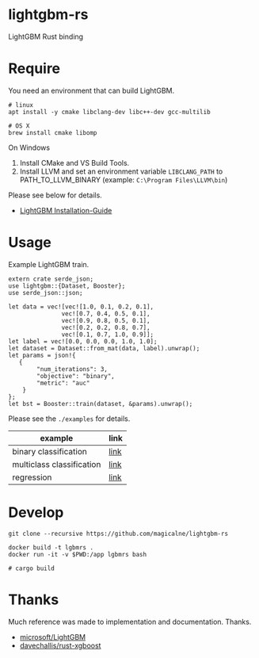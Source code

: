 # lightgbm-rs
LightGBM Rust binding


# Require

You need an environment that can build LightGBM.

```
# linux
apt install -y cmake libclang-dev libc++-dev gcc-multilib

# OS X
brew install cmake libomp
```

On Windows

1. Install CMake and VS Build Tools.
1. Install LLVM and set an environment variable `LIBCLANG_PATH` to PATH_TO_LLVM_BINARY (example: `C:\Program Files\LLVM\bin`)

Please see below for details.

- [LightGBM Installation-Guide](https://lightgbm.readthedocs.io/en/latest/Installation-Guide.html)

# Usage

Example LightGBM train.
```
extern crate serde_json;
use lightgbm::{Dataset, Booster};
use serde_json::json;

let data = vec![vec![1.0, 0.1, 0.2, 0.1],
               vec![0.7, 0.4, 0.5, 0.1],
               vec![0.9, 0.8, 0.5, 0.1],
               vec![0.2, 0.2, 0.8, 0.7],
               vec![0.1, 0.7, 1.0, 0.9]];
let label = vec![0.0, 0.0, 0.0, 1.0, 1.0];
let dataset = Dataset::from_mat(data, label).unwrap();
let params = json!{
   {
        "num_iterations": 3,
        "objective": "binary",
        "metric": "auc"
    }
};
let bst = Booster::train(dataset, &params).unwrap();
```

Please see the `./examples` for details.

|example|link|
|---|---|
|binary classification|[link](https://github.com/magicalne/lightgbm-rs/blob/main/examples/binary_classification/src/main.rs)|
|multiclass classification|[link](https://github.com/magicalne/lightgbm-rs/blob/main/examples/multiclass_classification/src/main.rs)|
|regression|[link](https://github.com/magicalne/lightgbm-rs/blob/main/examples/regression/src/main.rs)|



# Develop

```
git clone --recursive https://github.com/magicalne/lightgbm-rs
```

```
docker build -t lgbmrs .
docker run -it -v $PWD:/app lgbmrs bash

# cargo build
```


# Thanks

Much reference was made to implementation and documentation. Thanks.

- [microsoft/LightGBM](https://github.com/microsoft/LightGBM)
- [davechallis/rust-xgboost](https://github.com/davechallis/rust-xgboost)
